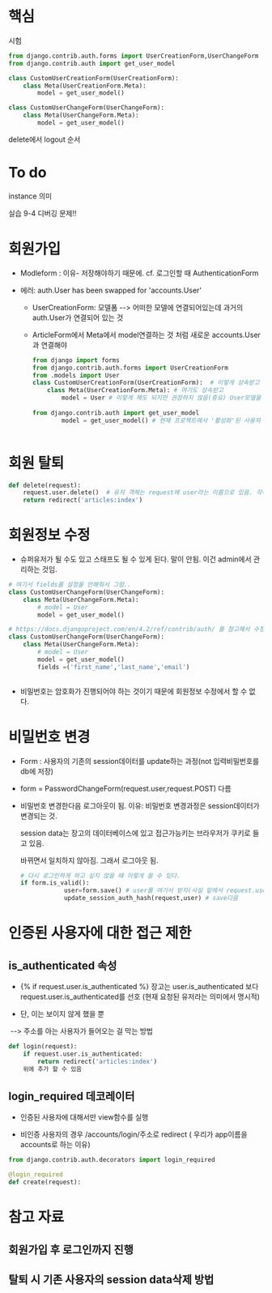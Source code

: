 # 핵심

시험

```python
from django.contrib.auth.forms import UserCreationForm,UserChangeForm
from django.contrib.auth import get_user_model

class CustomUserCreationForm(UserCreationForm):
    class Meta(UserCreationForm.Meta):
        model = get_user_model()

class CustomUserChangeForm(UserChangeForm):
    class Meta(UserChangeForm.Meta):
        model = get_user_model()
```

delete에서 logout 순서



# To do

instance 의미

실습 9-4  디버깅 문제!!





# 회원가입

* Modleform : 이유- 저장해야하기 때문에. cf. 로그인할 때 AuthenticationForm

* 에러: auth.User has been swapped for 'accounts.User'

  - UserCreationForm: 모델폼 --> 어떠한 모델에 연결되어있는데 과거의 auth.User가 연결되어 있는 것

  - ArticleForm에서 Meta에서 model연결하는 것 처럼 새로운 accounts.User과 연결해야

    ```python
    from django import forms
    from django.contrib.auth.forms import UserCreationForm
    from .models import User
    class CustomUserCreationForm(UserCreationForm):  # 이렇게 상속받고
        class Meta(UserCreationForm.Meta): # 여기도 상속받고
            model = User # 이렇게 해도 되지만 권장하지 않음(중요) User모델을 직접참조하지 않음
            
    from django.contrib.auth import get_user_model     
    		model = get_user_model() # 현재 프로젝트에서 '활성화'된 사용자 모델을 반환하는 함수
           
    ```



# 회원 탈퇴

```python
def delete(request):
    request.user.delete()  # 유저 객체는 request에 user라는 이름으로 있음. 각각의 user객체는 delete라는 인스턴스메서드를 갖음
    return redirect('articles:index')
```





# 회원정보 수정

* 슈퍼유저가 될 수도 있고 스태프도 될 수 있게 된다. 말이 안됨. 이건 admin에서 관리하는 것임.

```python
# 여기서 fields를 설정을 안해줘서 그럼..
class CustomUserChangeForm(UserChangeForm):
    class Meta(UserChangeForm.Meta):
        # model = User 
        model = get_user_model() 

# https://docs.djangoproject.com/en/4.2/ref/contrib/auth/ 를 참고해서 수정가능한 필드값을 설정함
class CustomUserChangeForm(UserChangeForm):
    class Meta(UserChangeForm.Meta):
        # model = User 
        model = get_user_model()
        fields =('first_name','last_name','email')
       	
```

* 비밀번호는 암호화가 진행되어야 하는 것이기 때문에 회원정보 수정에서 할 수 없다.



# 비밀번호 변경

* Form : 사용자의 기존의 session데이터를 update하는 과정(not 입력비밀번호를 db에 저장)

* form = PasswordChangeForm(request.user,request.POST) 다름

* 비밀번호 변경한다음 로그아웃이 됨. 이유: 비밀번호 변경과정은 session데이터가 변경되는 것.

  session data는 장고의 데이터베이스에 있고 접근가능키는 브라우저가 쿠키로 들고 있음.

  바뀌면서 일치하지 않아짐. 그래서 로그아웃 됨.

  ```python
  # 다시 로그인하게 하고 싶지 않을 때 이렇게 쓸 수 있다.
  if form.is_valid():
              user=form.save() # user를 여기서 받자(사실 밑에서 request.user로 받아도 되긴하지만,,여기서 받는걸 장고가 권장.(방금 저장된 거))
              update_session_auth_hash(request,user) # save다음
  ```



# 인증된 사용자에 대한 접근 제한

## is_authenticated 속성

*  {% if request.user.is_authenticated %} 장고는 user.is_authenticated 보다 request.user.is_authenticated를 선호 (현재 요청된 유저라는 의미에서 명시적)

* 단, 이는 보이지 않게 했을 뿐

​	--> 주소를 아는 사용자가 들어오는 걸 막는 방법

```python
def login(request):
    if request.user.is_authenticated: 
        return redirect('articles:index')
    위에 추가 할 수 있음
```



##  login_required 데코레이터

* 인증된 사용자에 대해서만 view함수를 실행

* 비인증 사용자의 경우 /accounts/login/주소로 redirect ( 우리가 app이름을 accounts로 하는 이유)

```python
from django.contrib.auth.decorators import login_required

@login_required
def create(request):
```



# 참고 자료

## 회원가입 후 로그인까지 진행

## 탈퇴 시 기존 사용자의 session data삭제 방법